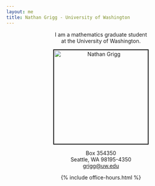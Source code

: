 ```yaml
---
layout: me
title: Nathan Grigg - University of Washington
---
```


<div style="text-align: center">

<p>I am a mathematics graduate student<br />
 at the University of Washington.</p>

<img width="250" style="border:2px solid" alt="Nathan Grigg" src="{{ site.url }}files/img/nathangrigg.jpeg">

<p>Box 354350<br/>
Seattle, WA 98195-4350<br/>
<a href="&#x6D;a&#x69;&#x6C;&#x74;&#x6F;:&#103;&#114;&#x69;&#103;&#x67;&#64;&#117;w&#x2E;&#101;&#100;&#x75;">&#103;&#114;&#x69;&#103;&#x67;&#64;&#117;w&#x2E;&#101;&#100;&#x75;</a></p>

{% include office-hours.html %}

</div>


